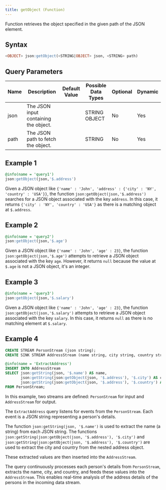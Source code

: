 ```yaml
---
title: getObject (Function)
---
```


Function retrieves the object specified in the given path of the JSON element.

## Syntax

```sql
<OBJECT> json:getObject(<STRING|OBJECT> json, <STRING> path)
```

## Query Parameters

| Name | Description       | Default Value | Possible Data Types | Optional | Dynamic |
|------|-------------------|---------------|---------------------|----------|---------|
| json | The JSON input containing the object. |         | STRING OBJECT   | No   | Yes   |
| path | The JSON path to fetch the object.    |         | STRING          | No   | Yes   |

## Example 1

```sql
@info(name = 'query1')
json:getObject(json,'$.address')
```

Given a JSON object like `{'name' : 'John', 'address' : {'city' : 'NY', 'country' : 'USA'}}`, the function `json:getObject(json,'$.address')` searches for a JSON object associated with the key `address`. In this case, it returns `{'city' : 'NY', 'country' : 'USA'}` as there is a matching object at `$.address`.

## Example 2

```sql
@info(name = 'query2')
json:getObject(json,'$.age')
```

Given a JSON object like `{'name' : 'John', 'age' : 23}`, the function `json:getObject(json,'$.age')` attempts to retrieve a JSON object associated with the key `age`. However, it returns `null` because the value at `$.age` is not a JSON object, it's an integer.

## Example 3

```sql
@info(name = 'query3')
json:getObject(json,'$.salary')
```

Given a JSON object like `{'name' : 'John', 'age' : 23}`, the function `json:getObject(json,'$.salary')` attempts to retrieve a JSON object associated with the key `salary`. In this case, it returns `null` as there is no matching element at `$.salary`.

## Example 4

```sql
CREATE STREAM PersonStream (json string);
CREATE SINK STREAM AddressStream (name string, city string, country string);

@info(name = 'ExtractAddress')
INSERT INTO AddressStream
SELECT json:getString(json, '$.name') AS name, 
       json:getString(json:getObject(json, '$.address'), '$.city') AS city, 
       json:getString(json:getObject(json, '$.address'), '$.country') AS country
FROM PersonStream;
```

In this example, two streams are defined: `PersonStream` for input and `AddressStream` for output.

The `ExtractAddress` query listens for events from the `PersonStream`. Each event is a JSON string representing a person's details.

The function `json:getString(json, '$.name')` is used to extract the name (a string) from each JSON string. The functions `json:getString(json:getObject(json, '$.address'), '$.city')` and `json:getString(json:getObject(json, '$.address'), '$.country')` are used to extract the city and country from the nested address object. 

These extracted values are then inserted into the `AddressStream`.

The query continuously processes each person's details from `PersonStream`, extracts the name, city, and country, and feeds these values into the `AddressStream`. This enables real-time analysis of the address details of the persons in the incoming data stream.
